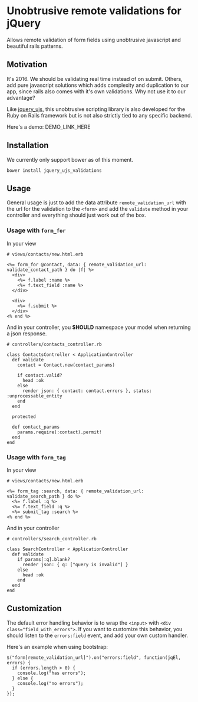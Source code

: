 Unobtrusive remote validations for jQuery
=========================================

Allows remote validation of form fields using unobtrusive javascript and beautiful rails patterns.

## Motivation

It's 2016. We should be validating real time instead of on submit. Others, add pure javascript solutions which adds complexity and duplication to our app, since rails also comes with it's own validations. Why not use it to our advantage?

Like [jquery_ujs][0], this unobtrusive scripting library is also developed
for the Ruby on Rails framework but is not also strictly tied to any
specific backend.

Here's a demo: DEMO_LINK_HERE

Installation
------------

We currently only support bower as of this moment.

    bower install jquery_ujs_validations

## Usage

General usage is just to add the data attribute `remote_validation_url` with the url for the validation to the `<form>` and add the `validate` method in your controller and everything should just work out of the box.

### Usage with `form_for`

In your view

    # views/contacts/new.html.erb

    <%= form_for @contact, data: { remote_validation_url: validate_contact_path } do |f| %>
      <div>
        <%= f.label :name %>
        <%= f.text_field :name %>
      </div>

      <div>
        <%= f.submit %>
      </div>
    <% end %>


And in your controller, you **SHOULD** namespace your model when returning a json response.

    # controllers/contacts_controller.rb

    class ContactsController < ApplicationController
      def validate
        contact = Contact.new(contact_params)

        if contact.valid?
          head :ok
        else
          render json: { contact: contact.errors }, status: :unprocessable_entity
        end
      end

      protected

      def contact_params
        params.require(:contact).permit!
      end
    end


### Usage with `form_tag`

In your view

    # views/contacts/new.html.erb

    <%= form_tag :search, data: { remote_validation_url: validate_search_path } do %>
      <%= f.label :q %>
      <%= f.text_field :q %>
      <%= submit_tag :search %>
    <% end %>

And in your controller

    # controllers/search_controller.rb

    class SearchController < ApplicationController
      def validate
        if params[:q].blank?
          render json: { q: ["query is invalid"] }
        else
          head :ok
        end
      end
    end


## Customization

The default error handling behavior is to wrap the `<input>` with `<div class="field_with_errors">`. If you want to customize this behavior, you should listen to the `errors:field` event, and add your own custom handler.

Here's an example when using bootstrap:

    $("form[remote_validation_url]").on("errors:field", function(jqEl, errors) {
      if (errors.length > 0) {
        console.log("has errors");
      } else {
        console.log("no errors");
      }
    });

[0]: https://github.com/rails/jquery-ujs
